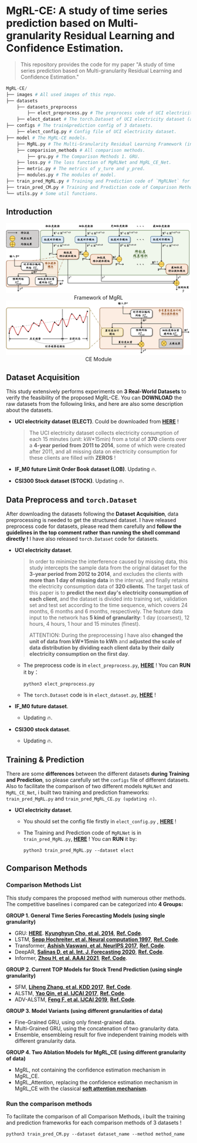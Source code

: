 # MgRL-CE: A study of time series prediction based on Multi-granularity Residual Learning and Confidence Estimation.

> This repository provides the code for my paper "A study of time series prediction based on Multi-granularity Residual
> Learning and Confidence Estimation."

```python
MgRL-CE/
├── images # All used images of this repo.
├── datasets
    ├── datasets_preprocess
        ├── elect_preprocess.py # The preprocess code of UCI electricity dataset (download from web).
    ├── elect_dataset # The torch.Dataset of UCI electricity dataset (after preprocessing).
├── configs # The train&prediction config of 3 datasets.
    ├── elect_config.py # Config file of UCI electricity dataset.
├── model # The MgRL-CE models.
    ├── MgRL.py # The Multi-Granularity Residual Learning Framework (includes two core models).
    ├── comparision_methods # All comparison methods.
        ├── gru.py # The Comparison Methods 1. GRU.
    ├── loss.py # The loss function of MgRLNet and MgRL_CE_Net.
    ├── metric.py # The metrics of y_ture and y_pred.
    ├── modules.py # The modules of model.
├── train_pred_MgRL.py # Training and Prediction code of `MgRLNet` for 3 datasets.
├── train_pred_CM.py # Training and Prediction code of Comparison Methods for 3 datasets.
└── utils.py # Some util functions.
```



## Introduction

<img src="./images/MgRL_Framework.png" alt="image-20240408150414517 " style="zoom:50%;" />

<center>Framework of MgRL</center>

<img src="./images/image-20240408150447098.png" alt="CE " style="zoom:50%;" />

<center>CE Module</center>



## Dataset Acquisition

This study extensively performs experiments on **3 Real-World Datasets** to verify the feasibility of the proposed MgRL-CE. You can **DOWNLOAD** the raw datasets from the following links, and here are also some description about the datasets.

- **UCI electricity dataset (ELECT)**. Could be downloaded from [**HERE**](https://archive.ics.uci.edu/dataset/321/electricityloaddiagrams20112014) ! 

  > The UCI electricity dataset collects electricity consumption of each 15 minutes (unit: kW*15min) from a total of **370** clients over a **4-year period from 2011 to 2014**, some of which were created after 2011, and all missing data on electricity consumption for these clients are filled with **ZEROS** !
  >

- **IF_M0 future Limit Order Book dataset (LOB)**. Updating 🔥.
- **CSI300 Stock dataset (STOCK)**. Updating 🔥.



## Data Preprocess and `torch.Dataset`

After downloading the datasets following the **Dataset Acquisition**, data preprocessing is needed to get the structured dataset. I have released preprocess code for datasets, please read them carefully and **follow the guidelines in the top comment rather than running the shell command directly !** I have also released `torch.Dataset` code for datasets.

- **UCI electricity dataset**. 
  
  > In order to minimize the interference caused by missing data, this study intercepts the sample data from the original dataset for the **3-year period from 2012 to 2014**, and excludes the clients with **more than 1 day of missing data** in the interval, and finally retains the electricity consumption data of **320 clients**. The target task of this paper is to **predict the next day's electricity consumption of each client**, and the dataset is divided into training set, validation set and test set according to the time sequence, which covers 24 months, 6 months and 6 months, respectively. The feature data input to the network has **5 kind of granularity**: 1 day (coarsest), 12 hours, 4 hours, 1 hour and 15 minutes (finest).
  >
  > ATTENTION: During the preprocessing I have also **changed the unit of data from kW*15min to kWh** and **adjusted the scale of data distribution by dividing each client data by their daily electricity consumption on the first day**.
  
  - The preprocess code is in `elect_preprocess.py`, [**HERE**](https://github.com/KarryRen/MgRL-CE/blob/main/datasets/datasets_preprocess/elect_preprocess.py) ! You can **RUN** it by：
  
    ```shell
    python3 elect_preprocess.py
    ```
  
  - The  `torch.Dataset` code is in `elect_dataset.py`, [**HERE**](https://github.com/KarryRen/MgRL-CE/blob/main/datasets/elect_dataset.py) ! 
  
- **IF_M0 future dataset**. 
  
  - Updating 🔥.
  
- **CSI300 stock dataset**.
  
  - Updating 🔥.



## Training & Prediction

There are some **differences** between the different datasets **during Training and Prediction**, so please carefully set the `configs` file of different datasets. Also to facilitate the comparison of two different models `MgRLNet` and `MgRL_CE_Net`, i built two training and prediction frameworks: `train_pred_MgRL.py` and `train_pred_MgRL_CE.py (updating 🔥)`.

- **UCI electricity dataset**. 
  
  - You should set the config file firstly in `elect_config.py` , [**HERE**](https://github.com/KarryRen/MgRL-CE/blob/main/configs/elect_config.py) !
  
  - The Training and Prediction code of `MgRLNet` is in ` train_pred_MgRL.py `, [**HERE**](https://github.com/KarryRen/MgRL-CE/blob/main/train_pred_MgRL.py) !  You can **RUN** it by:
  
     ```shell
     python3 train_pred_MgRL.py --dataset elect
     ```



## Comparison Methods

### Comparison Methods List

This study compares the proposed method with numerous other methods. The competitive baselines i compared can be categorized into **4 Groups:**

**GROUP 1. General Time Series Forecasting Models (using single granularity)**

- GRU: [**HERE**](https://github.com/KarryRen/MgRL-CE/blob/main/model/comparison_methods/gru.py). [**Kyunghyun Cho, et al. 2014**](https://arxiv.org/pdf/1406.1078.pdf), [**Ref. Code**](https://github.com/microsoft/qlib/blob/main/qlib/contrib/model/pytorch_gru.py#L294).
- LSTM, [**Sepp Hochreiter, et al. Neural computation 1997**](https://blog.xpgreat.com/file/lstm.pdf), [**Ref. Code**](https://github.com/microsoft/qlib/blob/main/qlib/contrib/model/pytorch_lstm.py#L286).
- Transformer, [**Ashish Vaswani, et al. NeurIPS 2017**](https://proceedings.neurips.cc/paper/2017/file/3f5ee243547dee91fbd053c1c4a845aa-Paper.pdf), [**Ref. Code**](https://github.com/microsoft/qlib/blob/main/qlib/contrib/model/pytorch_transformer.py#L258).
- DeepAR, [**Salinas D, et al. Int. J. Forecasting 2020**](http://162.14.120.130/机器学习-时间序列分析/deepAR.pdf), [**Ref. Code**](https://github.com/husnejahan/DeepAR-pytorch/tree/master).
- Informer, [**Zhou H, et al. AAAI 2021**](https://www.researchgate.net/publication/347125466_Informer_Beyond_Efficient_Transformer_for_Long_Sequence_Time-Series_Forecasting), [**Ref. Code**](https://github.com/zhouhaoyi/Informer2020/tree/main).

**GROUP 2. Current TOP Models for Stock Trend Prediction (using single granularity)**

- SFM, [**Liheng Zhang, et al. KDD 2017**](https://userpages.umbc.edu/~nroy/courses/fall2018/cmisr/papers/stock_price.pdf), [**Ref. Code**](https://github.com/microsoft/qlib/blob/main/qlib/contrib/model/pytorch_sfm.py#L25).
- ALSTM, [**Yao Qin, et al. IJCAI 2017**](https://arxiv.org/pdf/1704.02971.pdf), [**Ref. Code**](https://github.com/microsoft/qlib/blob/main/qlib/contrib/model/pytorch_alstm.py#L294).
- ADV-ALSTM, [**Feng F, et al. IJCAI 2019**](https://www.ijcai.org/proceedings/2019/0810.pdf), [**Ref. Code**](https://zhuanlan.zhihu.com/p/566172868).

**GROUP 3. Model Variants (using different granularities of data)**

- Fine-Grained GRU, using only finest-grained data.
- Multi-Grained GRU, using the concatenation of two granularity data.
- Ensemble, ensembleing result for five independent training models with different granularity data.

**GROUP 4. Two Ablation Models for MgRL_CE  (using different granularity of data)**

- MgRL, not containing the confidence estimation mechanism in MgRL_CE.
- MgRL_Attention, replacing the confidence estimation mechanism in MgRL_CE with the classical [**soft attention mechanism**](https://arxiv.org/pdf/1409.0473.pdf?utm_source=ColumnsChannel).

### Run the comparison methods

To facilitate the comparison of all Comparison Methods, i built the training and prediction frameworks for each comparison methods of 3 datasets ! 

```shell
python3 train_pred_CM.py --dataset dataset_name --method method_name
```
